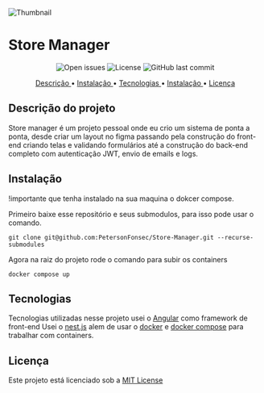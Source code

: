 ![Thumbnail](https://github.com/PetersonFonsec/Store-Manager/assets/41239234/3bbe4546-79b9-401d-a3a9-64e32300aa6d)
# Store Manager

<p align="center">
    <img alt="Open issues" src="https://img.shields.io/github/issues/PetersonFonsec/github-explorer"/>
    <img alt="License" src="https://img.shields.io/github/license/PetersonFonsec/Github-Explorer"/>
    <img alt="GitHub last commit" src="https://img.shields.io/github/stars/PetersonFonsec/Github-Explorer?style=social"/>
</p>

<p align="center">
    <a href="#Demo"> Descrição </a> •
    <a href="#Instalacao"> Instalação </a> • 
    <a href="#Technology"> Tecnologias </a> • 
    <a href="#instalação"> Instalação </a> •
    <a href="#Licença"> Licença </a> 
</p>

## Descrição do projeto
Store manager é um projeto pessoal onde eu crio um sistema de ponta a ponta, desde criar um 
layout no figma passando pela construção do front-end criando telas e validando 
formulários até a construção do back-end completo com autenticação JWT, envio de emails e logs.

## Instalação
!importante que tenha instalado na sua maquina o dokcer compose.

Primeiro baixe esse repositório e seus submodulos, para isso pode usar o comando.
```
git clone git@github.com:PetersonFonsec/Store-Manager.git --recurse-submodules
```

Agora na raiz do projeto rode o comando para subir os containers
```
docker compose up
```

## Tecnologias
Tecnologias utilizadas nesse projeto usei o [Angular](https://angular.io/) como framework de front-end 
Usei o [nest.js](https://nestjs.com/) alem de usar o [docker](https://www.docker.com/) e 
[docker compose](https://docs.docker.com/compose/) para trabalhar com containers.

## Licença
Este projeto está licenciado sob a <a href="https://www.mit.edu/~amini/LICENSE.md" target="_blank">MIT License</a>
